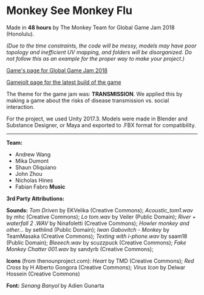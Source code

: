 # Monkey See Monkey Flu

Made in **48 hours** by The Monkey Team for Global Game Jam 2018 (Honolulu). 

*(Due to the time constraints, the code will be messy, models may have poor topology and inefficient UV mapping, and folders will be disorganized. Do not follow this as an example for the proper way to make your project.)*

[Game's page for Global Game Jam 2018](https://globalgamejam.org/2018/games/monkey-see-monkey-flu)

[Gamejolt page for the latest build of the game](https://gamejolt.com/games/monkey/315405)

The theme for the game jam was: **TRANSMISSION**. We applied this by making a game about the risks of disease transmission vs. social interaction.

For the project, we used Unity 2017.3. Models were made in Blender and Substance Designer, or Maya and exported to .FBX format for compatibility.

***

**Team:**
* Andrew Wang
* Mika Dumont
* Shaun Oliquiano
* John Zhou
* Nicholas Hines
* Fabian Fabro **Music**


**3rd Party Attributions:**

**Sounds:** *Tom Driven* by EKVelika (Creative Commons); *Acoustic_tom1.wav* by mhc (Creative Commons); *Lo tom.wav* by Veiler (Public Domain); *River + waterfall 2 .WAV* by Ninafoletti (Creative Commons); *Howler monkey and other…* by sethlind (Public Domain); *Iwan Gabovitch - Monkey* by TeamMasaka (Creative Commons); *Texting with i-phone.wav* by saam18 (Public Domain); *Bleeech.wav* by scuzzpuck (Creative Commons); *Fake Monkey Chatter 001.wav* by sandyrb (Creative Commons);

**Icons** (from thenounproject.com): *Heart* by TMD (Creative Commons); *Red Cross* by H Alberto Gongora (Creative Commons); *Virus Icon* by Delwar Hossein (Creative Commons)

**Font:** *Senang Banyol* by Adien Gunarta

